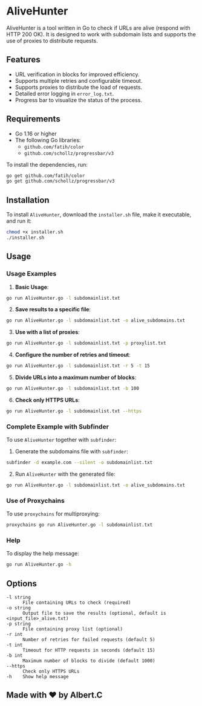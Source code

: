 
# AliveHunter

AliveHunter is a tool written in Go to check if URLs are alive (respond with HTTP 200 OK). It is designed to work with subdomain lists and supports the use of proxies to distribute requests.

## Features

- URL verification in blocks for improved efficiency.
- Supports multiple retries and configurable timeout.
- Supports proxies to distribute the load of requests.
- Detailed error logging in `error_log.txt`.
- Progress bar to visualize the status of the process.

## Requirements

- Go 1.16 or higher
- The following Go libraries:
  - `github.com/fatih/color`
  - `github.com/schollz/progressbar/v3`

To install the dependencies, run:

```sh
go get github.com/fatih/color
go get github.com/schollz/progressbar/v3
```

## Installation

To install `AliveHunter`, download the `installer.sh` file, make it executable, and run it:

```sh
chmod +x installer.sh
./installer.sh
```

## Usage

### Usage Examples

1. **Basic Usage**:

```sh
go run AliveHunter.go -l subdomainlist.txt
```

2. **Save results to a specific file**:

```sh
go run AliveHunter.go -l subdomainlist.txt -o alive_subdomains.txt
```

3. **Use with a list of proxies**:

```sh
go run AliveHunter.go -l subdomainlist.txt -p proxylist.txt
```

4. **Configure the number of retries and timeout**:

```sh
go run AliveHunter.go -l subdomainlist.txt -r 5 -t 15
```

5. **Divide URLs into a maximum number of blocks**:

```sh
go run AliveHunter.go -l subdomainlist.txt -b 100
```

6. **Check only HTTPS URLs**:

```sh
go run AliveHunter.go -l subdomainlist.txt --https
```

### Complete Example with Subfinder

To use `AliveHunter` together with `subfinder`:

1. Generate the subdomains file with `subfinder`:

```sh
subfinder -d example.com --silent -o subdomainlist.txt
```

2. Run `AliveHunter` with the generated file:

```sh
go run AliveHunter.go -l subdomainlist.txt -o alive_subdomains.txt
```

### Use of Proxychains

To use `proxychains` for multiproxying:

```sh
proxychains go run AliveHunter.go -l subdomainlist.txt
```

### Help

To display the help message:

```sh
go run AliveHunter.go -h
```

## Options

```
-l string
      File containing URLs to check (required)
-o string
      Output file to save the results (optional, default is <input_file>_alive.txt)
-p string
      File containing proxy list (optional)
-r int
      Number of retries for failed requests (default 5)
-t int
      Timeout for HTTP requests in seconds (default 15)
-b int
      Maximum number of blocks to divide (default 1000)
--https
      Check only HTTPS URLs
-h    Show help message
```

## Made with ❤️ by Albert.C
